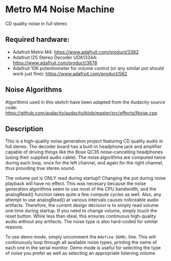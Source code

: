 # Metro M4 Noise Machine
CD quality noise in full stereo

## Required hardware:
* Adafruit Metro M4: https://www.adafruit.com/product/3382
* Adafruit I2S Stereo Decoder UDA1334A: https://www.adafruit.com/product/3678
* Adafruit 10K potentiometer for volume control (or any similar pot should work just fine): https://www.adafruit.com/product/562

## Noise Algorithms
Algorithms used in this sketch have been adapted from the Audacity source code:
https://github.com/audacity/audacity/blob/master/src/effects/Noise.cpp  

## Description
This is a high-quality noise generation project featuring CD quality audio in full stereo. The decoder board has a built-in headphone jack and amplifier capable of driving things like the Bose QC35 noise-cancelling headphones (using their supplied audio cable). The noise algorithms are computed twice during each loop, once for the left channel, and again for the right channel, thus providing true stereo sound.

The volume pot is ONLY read during startup!! Changing the pot during noise playback will have no effect. This was necesary because the noise generation algorithms seem to use most of the CPU bandwidth, and the analogRead() function takes quite a few compute cycles as well. Also, any attempt to use analogRead() at various intervals causes noticeable audio artifacts. Therefore, the current design decision is to simply read volume one time during startup. If you need to change volume, simply touch the reset button. While less than ideal, this ensures continuous high-quality audio without any artifacts. The noise type is also hard-coded for similar reasons.

To use demo mode, simply uncomment the `#define DEMO;` line. This will continuously loop through all available noise types, printing the name of each one in the serial monitor. Demo mode is useful for selecting the type of noise you prefer as well as selecting an appropriate listening volume.